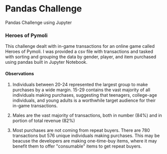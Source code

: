# Pandas Challenge
Pandas Challenge using Jupyter

### Heroes of Pymoli

This challenge dealt with in-game transactions for an online game called Heroes of Pymoli. I was provided a csv file with transactions and tasked with sorting and grouping the data by gender, player, and item purchased using pandas built in Jupyter Notebook. 

#### Observations

1) Individuals between 20-24 represented the largest group to make purchases by a wide margin. 15-29 contains the vast majority of all individuals making purchases, suggesting that teenagers, college-age individuals, and young adults is a worthwhile target audience for their in-game transactions. 

2) Males are the vast majority of transactions, both in number (84%) and in portion of total revenue (82%)

3) Most purchases are not coming from repeat buyers. There are 780 transactions but 576 unique individuals making purchases. This may be beacuse the developers are making one-time-buy items, where it may benefit them to offer "consumable" items to get repeat buyers.
